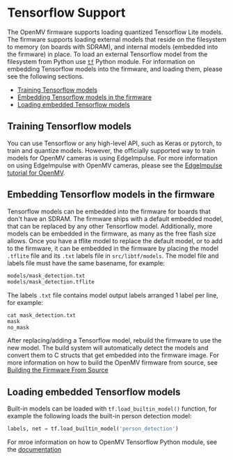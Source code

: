 # Tensorflow Support
The OpenMV firmware supports loading quantized Tensorflow Lite models. The firmware supports loading external models that reside on the filesystem to memory (on boards with SDRAM), and internal models (embedded into the firmware) in place. To load an external Tensorflow model from the filesystem from Python use [`tf`](https://docs.openmv.io/library/omv.tf.html) Python module. For information on embedding Tensorflow models into the firmware, and loading them, please see the following sections.
  - [Training Tensorflow models](#training-tensorflow-models)
  - [Embedding Tensorflow models in the firmware](#embedding-tensorflow-models-in-the-firmware)
  - [Loading embedded Tensorflow models](#loading-embedded-tensorflow-models)

## Training Tensorflow models
You can use Tensorflow or any high-level API, such as Keras or pytorch, to train and quantize models. However, the officially supported way to train models for OpenMV cameras is using EdgeImpulse. For more information on using EdgeImpulse with OpenMV cameras, please see the [EdgeImpulse tutorial for OpenMV](https://docs.edgeimpulse.com/docs/openmv-cam-h7-plus).

## Embedding Tensorflow models in the firmware
Tensorflow models can be embedded into the firmware for boards that don't have an SDRAM. The firmware ships with a default embedded model, that can be replaced by any other Tensorflow model. Additionally, more models can be embedded in the firmware, as many as the free flash size allows. Once you have a tflite model to replace the default model, or to add to the firmware, it can be embedded in the firmware by placing the model `.tflite` file and its `.txt` labels file in `src/libtf/models`. The model file and labels file must have the same basename, for example:

```bash
models/mask_detection.txt
models/mask_detection.tflite
```

The labels `.txt` file contains model output labels arranged 1 label per line, for example:
```
cat mask_detection.txt 
mask
no_mask
```

After replacing/adding a Tensorflow model, rebuild the firmware to use the new model. The build system will automatically detect the models and convert them to C structs that get embedded into the firmware image. For more information on how to build the OpenMV firmware from source, see [Building the Firmware From Source](https://github.com/openmv/openmv/blob/master/src/README.md)

## Loading embedded Tensorflow models

Built-in models can be loaded with `tf.load_builtin_model()` function, for example the following loads the built-in person detection model:
```Python
labels, net = tf.load_builtin_model('person_detection')
```

For mroe information on how to OpenMV Tensorflow Python module, see the [documentation](https://docs.openmv.io/library/omv.tf.html)
